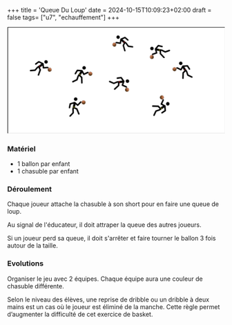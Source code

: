 +++
title = 'Queue Du Loup'
date = 2024-10-15T10:09:23+02:00
draft = false
tags= ["u7", "echauffement"]
+++

![alt](queue-du-loup.png)

### Matériel

* 1 ballon par enfant
* 1 chasuble par enfant

### Déroulement

Chaque joueur attache la chasuble à son short pour en faire une queue de loup.

Au signal de l'éducateur, il doit attraper la queue des autres joueurs.

Si un joueur perd sa queue, il doit s'arrêter et faire tourner le ballon 3 fois autour de la taille.

### Evolutions

Organiser le jeu avec 2 équipes. Chaque équipe aura une couleur de chasuble différente.

Selon le niveau des élèves, une reprise de dribble ou un dribble à deux mains est un cas où le joueur est éliminé de la manche. Cette règle permet d’augmenter la difficulté de cet exercice de basket.